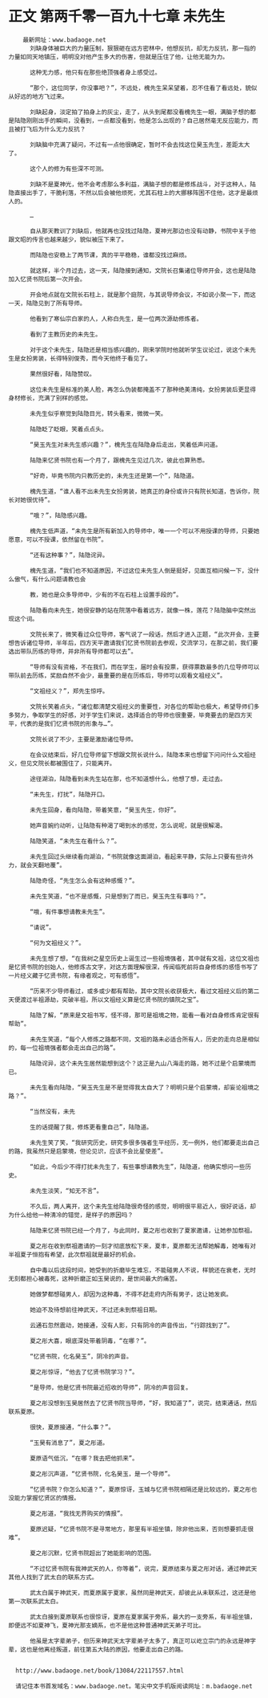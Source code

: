 # 正文 第两千零一百九十七章 未先生
        最新网址：www.badaoge.net
          刘缺身体被巨大的力量压制，狠狠砸在远方密林中，他想反抗，却无力反抗，那一指的力量如同天地镇压，明明没对他产生多大的伤害，但就是压住了他，让他无能为力。
      
          这种无力感，他只有在那些绝顶强者身上感受过。
      
          “那个，这位同学，你没事吧？”，不远处，槐先生呆呆望着，忍不住看了看远处，貌似从好远的地方飞过来。
      
          刘缺起身，淡定拍了拍身上的灰尘，走了，从头到尾都没看槐先生一眼，满脑子想的都是陆隐刚刚出手的瞬间，没看到，一点都没看到，他是怎么出现的？自己居然毫无反应能力，而且被打飞后为什么无力反抗？
      
          刘缺脑中充满了疑问，不过有一点他很确定，暂时不会去找这位昊玉先生，差距太大了。
      
          这个人的修为有些深不可测。
      
          刘缺不是夏神光，他不会考虑那么多利益，满脑子想的都是修炼战斗，对于这种人，陆隐直接出手了，干脆利落，不然以后会被他烦死，尤其石柱上的大挪移阵困不住他，这才是最烦人的。
      
          …
      
          自从那天教训了刘缺后，他就再也没找过陆隐，夏神光那边也没有动静，书院中关于他跟文昭的传言也越来越少，貌似被压下来了。
      
          而陆隐也安稳上了两节课，真的平平稳稳，谁都没找过麻烦。
      
          就这样，半个月过去，这一天，陆隐接到通知，文院长召集诸位导师开会，这也是陆隐加入忆贤书院后第一次开会。
      
          开会地点就在文院长石柱上，就是那个庭院，与其说导师会议，不如说小聚一下，而这一天，陆隐见到了所有导师。
      
          他看到了寒仙宗白家的人，人称白先生，是一位两次源劫修炼者。
      
          看到了主教历史的未先生。
      
          对于这个未先生，陆隐还是相当感兴趣的，刚来学院时他就听学生议论过，说这个未先生是女扮男装，长得特别俊秀，而今天他终于看见了。
      
          果然很好看，陆隐赞叹。
      
          这位未先生是标准的美人脸，再怎么伪装都掩盖不了那种绝美清纯，女扮男装后更显得身材修长，充满了别样的感觉。
      
          未先生似乎察觉到陆隐目光，转头看来，微微一笑。
      
          陆隐眨了眨眼，笑着点点头。
      
          “昊玉先生对未先生感兴趣？”，槐先生在陆隐身后走出，笑着低声问道。
      
          陆隐来忆贤书院也有一个月了，跟槐先生见过几次，彼此也算熟悉。
      
          “好奇，毕竟书院内只教历史的，未先生还是第一个”，陆隐道。
      
          槐先生道，“谁人看不出未先生女扮男装，她真正的身份或许只有院长知道，告诉你，院长对她很优待”。
      
          “哦？”，陆隐感兴趣。
      
          槐先生低声道，“未先生是所有新加入的导师中，唯一一个可以不用授课的导师，只要她愿意，可以不授课，依然留在书院”。
      
          “还有这种事？”，陆隐诧异。
      
          槐先生道，“我们也不知道原因，不过这位未先生人倒是挺好，见面互相问候一下，没什么傲气，有什么问题请教也会
      
          教，她也是众多导师中，少有的不在石柱上设置手段的”。
      
          陆隐看向未先生，她很安静的站在院落中看着远方，就像一株，莲花？陆隐脑中突然出现这个词。
      
          文院长来了，微笑看过众位导师，客气说了一段话，然后才进入正题，“此次开会，主要想告诉诸位导师，半年后，四方天平邀请我们忆贤书院前去参观，交流学习，在那之前，我们要选出带队历练的导师，并非所有导师都可以去”。
      
          “导师有没有资格，不在我们，而在学生，届时会有投票，获得票数最多的几位导师可以带队前去历练，奖励自然不会少，最重要的是在历练后，导师可以观看文祖经义”。
      
          “文祖经义？”，郑先生惊呼。
      
          文院长笑着点头，“诸位都清楚文祖经义的重要性，对各位的帮助也极大，希望导师们多多努力，争取学生的好感，对于学生们来说，选择适合的导师也很重要，毕竟要去的是四方天平，代表的是我们忆贤书院的形象与…”。
      
          文院长说了不少，主要是激励诸位导师。
      
          在会议结束后，好几位导师留下想跟文院长说什么，陆隐本来也想留下问问什么文祖经义，但见文院长都被围住了，只能离开。
      
          途径湖泊，陆隐看到未先生站在那，也不知道想什么，他想了想，走过去。
      
          “未先生，打扰”，陆隐开口。
      
          未先生回身，看向陆隐，带着笑意，“昊玉先生，你好”。
      
          她声音婉约动听，让陆隐有种渴了喝到水的感觉，怎么说呢，就是很解渴。
      
          陆隐笑道，“未先生在看什么？”。
      
          未先生回过头继续看向湖泊，“书院就像这面湖泊，看起来平静，实际上只要有些许外力，就会天翻地覆”。
      
          陆隐奇怪，“先生怎么会有这种感慨？”。
      
          未先生笑道，“也不是感慨，只是想到了而已，昊玉先生有事吗？”。
      
          “哦，有件事想请教未先生”。
      
          “请说”。
      
          “何为文祖经义？”。
      
          未先生想了想，“在我树之星空历史上诞生过一些祖境强者，其中就有文祖，这位文祖也是忆贤书院的创始人，他修炼古文字，对这方面理解很深，传闻临死前将自身修炼的感悟书写了一片经义藏于忆贤书院，有缘者观之，可有感悟”。
      
          “历来不少导师看过，或多或少都有帮助，其中文院长收获极大，看过文祖经义后的第二天便渡过半祖源劫，突破半祖，所以文祖经义算是忆贤书院的镇院之宝”。
      
          陆隐了解，“原来是文祖书写，怪不得，那可是祖境之物，能看一看对自身修炼肯定很有帮助”。
      
          未先生笑道，“每个人修炼之路都不同，文祖的路未必适合所有人，历史的走向总是相似的，每一位祖境强者都会走出自己的路”。
      
          陆隐诧异，这个未先生居然能想到这个？这正是九山八海走的路，她不过是个启蒙境而已。
      
          未先生看向陆隐，“昊玉先生是不是觉得我太自大了？明明只是个启蒙境，却妄论祖境之路？”。
      
          “当然没有，未先
      
          生的话提醒了我，修炼更看重自己”，陆隐道。
      
          未先生笑了笑，“我研究历史，研究多很多强者生平经历，无一例外，他们都要走出自己的路，我虽然只是启蒙境，但论见识，应该不会比星使差”。
      
          “如此，今后少不得打扰未先生了，有些事想请教先生”，陆隐道，他确实想问一些历史。
      
          未先生淡笑，“知无不言”。
      
          不久后，两人离开，这个未先生给陆隐很奇怪的感觉，明明很平易近人，很好说话，却为什么给他一种清冷的错觉，是样子的原因吗？
      
          陆隐来忆贤书院已经一个月了，与此同时，夏之彤也收到了夏家邀请，让她参加祭祖。
      
          夏之彤在收到祭祖邀请的一刻才彻底放松下来，夏丰，夏原都无法帮她解毒，她唯有对半祖夏子恒抱有希望，此次祭祖就是最好的机会。
      
          自中毒以后这段时间，她受到的折磨毕生难忘，不能碰男人不说，样貌还在衰老，无时无刻都担心被毒死，这种折磨正如玉昊说的，是世间最大的痛苦。
      
          她做梦都想碰男人，却因为这种毒，不得不赶走府内所有男子，这让她发疯。
      
          她迫不及待想前往神武天，不过还未到祭祖日期。
      
          云通石忽然震动，她接通，没有人影，只有阴冷的声音传出，“行踪找到了”。
      
          夏之彤大喜，眼底深处带着阴毒，“在哪？”。
      
          “忆贤书院，化名昊玉”，阴冷的声音。
      
          夏之彤惊讶，“他去了忆贤书院学习？”。
      
          “是导师，他是忆贤书院最近招收的导师”，阴冷的声音回复。
      
          夏之彤没想到玉昊居然去了忆贤书院当导师，“好，我知道了”，说完，结束通话，然后联系夏原。
      
          很快，夏原接通，“什么事？”。
      
          “玉昊有消息了”，夏之彤道。
      
          夏原语气低沉，“在哪？我去把他抓来”。
      
          夏之彤沉声道，“忆贤书院，化名昊玉，是一个导师”。
      
          “忆贤书院？你怎么知道？”，夏原惊讶，玉城与忆贤书院相隔还是比较远的，夏之彤也没能力掌握忆贤区的情报。
      
          夏之彤道，“我找无界购买的情报”。
      
          夏原迟疑，“忆贤书院不是寻常地方，那里有半祖坐镇，除非他出来，否则想要抓走很难”。
      
          夏之彤沉默，忆贤书院超出了她能影响的范围。
      
          “不过忆贤书院有我神武天的人，你等着”，说完，夏原结束与夏之彤对话，通过神武天其他人找到了武太白的联系方式。
      
          武太白属于神武天，而夏原属于夏家，虽然同是神武天，却彼此从未联系过，这还是他第一次联系武太白。
      
          武太白接到夏原联系也很惊讶，夏原在夏家属于旁系，最大的一支旁系，有半祖坐镇，即便远不如夏神飞，夏神光那支嫡系，也不是他这种普通神武天弟子可比。
      
          他虽是太字辈弟子，但历来神武天太字辈弟子太多了，真正可以屹立宗门的永远是神字辈，这也是他离经叛道，前往第五大陆的原因，他要走出自己的路。
      
      
      http://www.badaoge.net/book/13084/22117557.html
      
      请记住本书首发域名：www.badaoge.net。笔尖中文手机版阅读网址：m.badaoge.net